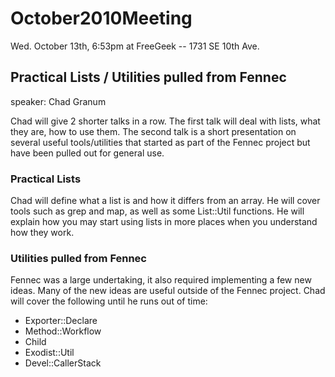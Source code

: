 # October2010Meeting

Wed. October 13th, 6:53pm at FreeGeek -- 1731 SE 10th Ave.

## Practical Lists / Utilities pulled from Fennec

speaker: Chad Granum

Chad will give 2 shorter talks in a row. The first talk will deal with lists, what they are, how to use them. The second talk is a short presentation on several useful tools/utilities that started as part of the Fennec project but have been pulled out for general use.

### Practical Lists

Chad will define what a list is and how it differs from an array. He will cover tools such as grep and map, as well as some List::Util functions. He will explain how you may start using lists in more places when you understand how they work.

### Utilities pulled from Fennec

Fennec was a large undertaking, it also required implementing a few new ideas. Many of the new ideas are useful outside of the Fennec project. Chad will cover
the following until he runs out of time:

* Exporter::Declare
* Method::Workflow
* Child
* Exodist::Util
* Devel::CallerStack
